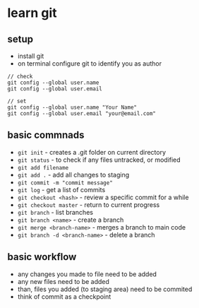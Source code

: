 # learn git

## setup

- install git
- on terminal configure git to identify you as author

```
// check
git config --global user.name
git config --global user.email

// set
git config --global user.name "Your Name"
git config --global user.email "your@email.com"
```

## basic commnads

- `git init` - creates a .git folder on current directory
- `git status` - to check if any files untracked, or modified
- `git add filename`
- `git add .` - add all changes to staging
- `git commit -m "commit message"`
- `git log` - get a list of commits
- `git checkout <hash>` - review a specific commit for a while
- `git checkout master` - return to current progress
- `git branch` - list branches
- `git branch <name>` - create a branch
- `git merge <branch-name>` - merges a branch to main code
- `git branch -d <branch-name>` - delete a branch

## basic workflow

- any changes you made to file need to be added
- any new files need to be added
- than, files you added (to staging area) need to be commited
- think of commit as a checkpoint
